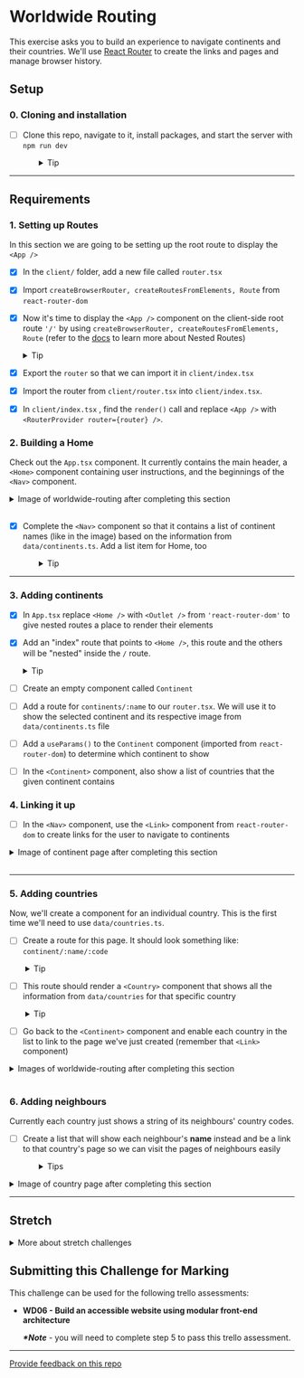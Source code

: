 # Worldwide Routing

This exercise asks you to build an experience to navigate continents and their countries. We'll use [React Router](https://reactrouter.com/docs) to create the links and pages and manage browser history.

## Setup

### 0. Cloning and installation

- [ ] Clone this repo, navigate to it, install packages, and start the server with `npm run dev`
  <details style="padding-left: 2em">
    <summary>Tip</summary>

  ```sh
  cd worldwide-routing
  npm install
  npm run dev
  ```

  </details>

---

## Requirements

### 1. Setting up Routes

In this section we are going to be setting up the root route to display the `<App />`

- [x] In the `client/` folder, add a new file called `router.tsx`
- [x] Import `createBrowserRouter, createRoutesFromElements, Route` from `react-router-dom`
- [x] Now it's time to display the `<App />` component on the client-side root route `'/'` by using `createBrowserRouter, createRoutesFromElements, Route` (refer to the [docs](https://reactrouter.com/en/main/start/tutorial#jsx-routes) to learn more about Nested Routes)

  <details>
    <summary>Tip</summary>

  ```tsx
  import {
    createBrowserRouter,
    createRoutesFromElements,
    Route,
  } from 'react-router-dom'

  const router = createBrowserRouter(
    createRoutesFromElements(<Route path="/" element={<App />} />)
  )
  ```

  </details>

- [x] Export the `router` so that we can import it in `client/index.tsx`
- [x] Import the router from `client/router.tsx` into `client/index.tsx`.
- [x] In `client/index.tsx` , find the `render()` call and replace `<App />` with `<RouterProvider router={router} />`.

### 2. Building a Home

Check out the `App.tsx` component. It currently contains the main header, a `<Home>` component containing user instructions, and the beginnings of the `<Nav>` component.

<details>
  <summary>Image of worldwide-routing after completing this section</summary>

![Web page showing a large title at top, a left navigation listing "Home" plus all seven continents as list items (but not links), and "Please select a continent from the nav list", in the centre](readme-images/release-1.png)

</details>
<br />

- [x] Complete the `<Nav>` component so that it contains a list of continent names (like in the image) based on the information from `data/continents.ts`. Add a list item for Home, too
  <details style="padding-left: 2em">
    <summary>Tip</summary>

  We can use `Object.keys()` on what is exported from `data/continents.ts` to get a list of continent names.
  </details>

---

### 3. Adding continents

- [x] In `App.tsx` replace `<Home />` with `<Outlet />` from `'react-router-dom'` to give nested routes a place to render their elements
- [x] Add an "index" route that points to `<Home />`, this route and the others will be "nested" inside the `/` route.

  <details>
    <summary>Tip</summary>

  ```tsx
  <Route path="/" element={<App />}>
    <Route index element={<Home />} />
  </Route>
  ```

  </details>

- [ ] Create an empty component called `Continent`
- [ ] Add a route for `continents/:name` to our `router.tsx`. We will use it to show the selected continent and its respective image from `data/continents.ts` file
- [ ] Add a `useParams()` to the `Continent` component (imported from `react-router-dom`) to determine which continent to show
- [ ] In the `<Continent>` component, also show a list of countries that the given continent contains

### 4. Linking it up

- [ ] In the `<Nav>` component, use the `<Link>` component from `react-router-dom` to create links for the user to navigate to continents

<details>
  <summary>Image of continent page after completing this section</summary>
    
  Notice how `<Continent>` has replaced the `<Home>` component in the image below.

![Left nav list items are now clickable, and the main content area shows the name of a single continent as the largest heading, plus a photo and a list of countries in that continent](readme-images/release-2.png)

</details>
<br />

---

### 5. Adding countries

Now, we'll create a component for an individual country. This is the first time we'll need to use `data/countries.ts`.

- [ ] Create a route for this page. It should look something like: `continent/:name/:code`
<details style="padding-left: 2em">
  <summary>Tip</summary>
  
  We're using the continent name and country code for this route to help us later. The url path for the above suggestion will be entered into the browser as `/continent/Oceania/NZ`.
</details>

- [ ] This route should render a `<Country>` component that shows all the information from `data/countries` for that specific country
<details style="padding-left: 2em">
  <summary>Tip</summary>
  
  The flag emoji icons don't work in all browsers (e.g. in Windows they seem to work in Firefox but not Chrome). If you see `NZ` instead of the NZ flag, try a different browser.
</details>

- [ ] Go back to the `<Continent>` component and enable each country in the list to link to the page we've just created (remember that `<Link>` component)

<details>
  <summary>Images of worldwide-routing after completing this section</summary>

![View of an individual country page, including a flag icon and a few data points about that country](readme-images/release-3-a.png)
![Continent page is similar to before, except the list of countries are also now clickable links](readme-images/release-3-b.png)

</details>
<br />

### 6. Adding neighbours

Currently each country just shows a string of its neighbours' country codes.

- [ ] Create a list that will show each neighbour's **name** instead and be a link to that country's page so we can visit the pages of neighbours easily
  <details style="padding-left: 2em">
    <summary>Tips</summary>

  - Some countries have no neighbours, for example New Zealand. Consider how you handle that case
  - Some countries have neighbours that are not on the same continent, for example, Panama or Turkey. This may factor into how you build this feature
  </details>

<details>
  <summary>Image of country page after completing this section</summary>

![The country page now has a list of neighbouring country names, rather than just a list of country codes, and each country name is a clickable link](readme-images/release-4.png)

</details>

---

## Stretch

<details>
  <summary>More about stretch challenges</summary>

- If you haven't already, add a "Home" link in the `<Nav>` component

- Bold the selected continent in the `<Nav>` when viewing a continent or country and/or change the bullet point style (as shown in the section 6 screenshot) so users will know where they are (Hint: Look up 'NavLink')

- Countries currently show up in the order decided by the data files. Add a feature to show them alphabetically or perhaps even by population
</details>

## Submitting this Challenge for Marking

This challenge can be used for the following trello assessments: 
- **WD06 - Build an accessible website using modular front-end architecture**

  **_*Note_** - you will need to complete step 5 to pass this trello assessment.

---

[Provide feedback on this repo](https://docs.google.com/forms/d/e/1FAIpQLSfw4FGdWkLwMLlUaNQ8FtP2CTJdGDUv6Xoxrh19zIrJSkvT4Q/viewform?usp=pp_url&entry.1958421517=worldwide-routing)
